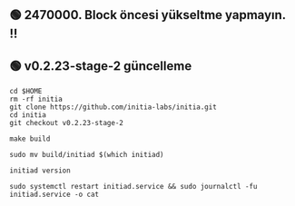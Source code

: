 ## 🟢 2470000. Block öncesi yükseltme yapmayın. !!


## 🟢 v0.2.23-stage-2 güncelleme
```shell
cd $HOME
rm -rf initia
git clone https://github.com/initia-labs/initia.git
cd initia
git checkout v0.2.23-stage-2

make build

sudo mv build/initiad $(which initiad)
```

```shell
initiad version
```


```shell
sudo systemctl restart initiad.service && sudo journalctl -fu initiad.service -o cat
```

